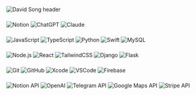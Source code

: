 ![David Song header](https://capsule-render.vercel.app/api?type=waving&height=150&color=gradient&text=David%20Song&fontAlignY=33&fontSize=50&fontAlign=30)
###
![Notion](https://img.shields.io/badge/Notion-000000?style=flat&logo=notion&logoColor=white)
![ChatGPT](https://img.shields.io/badge/ChatGPT-000000?style=flat-square&logo=openai&logoColor=00A67E)
![Claude](https://img.shields.io/badge/Claude-000000?style=flat-square&logo=anthropic&logoColor=white)

###
![JavaScript](https://img.shields.io/badge/JavaScript-000000?style=flat-square&logo=javascript&logoColor=F7DF1E)
![TypeScript](https://img.shields.io/badge/TypeScript-000000?style=flat-square&logo=typescript&logoColor=3178C6)
![Python](https://img.shields.io/badge/Python-000000?style=flat-square&logo=python&logoColor=3776AB)
![Swift](https://img.shields.io/badge/Swift-000000?style=flat-square&logo=swift&logoColor=F05138)
![MySQL](https://img.shields.io/badge/MySQL-000000?style=flat-square&logo=mysql&logoColor=4479A1)

###
![Node.js](https://img.shields.io/badge/Node.js-000000?style=flat-square&logo=nodedotjs&logoColor=339933)
![React](https://img.shields.io/badge/React-000000?style=flat-square&logo=react&logoColor=61DAFB)
![TailwindCSS](https://img.shields.io/badge/Tailwind-000000?style=flat-square&logo=tailwindcss&logoColor=38B2AC)
![Django](https://img.shields.io/badge/Django-000000?style=flat-square&logo=django&logoColor=092E20)
![Flask](https://img.shields.io/badge/Flask-000000?style=flat&logo=flask&logoColor=white)

###
![Git](https://img.shields.io/badge/Git-000000?style=flat-square&logo=git&logoColor=F05032)
![GitHub](https://img.shields.io/badge/GitHub-000000?style=flat-square&logo=github&logoColor=white)
![Xcode](https://img.shields.io/badge/Xcode-000000?style=flat-square&logo=xcode&logoColor=147EFB)
![VSCode](https://img.shields.io/badge/VSCode-000000?style=flat-square&logo=visualstudiocode&logoColor=007ACC&t=1)
![Firebase](https://img.shields.io/badge/Firebase-000000?style=flat-square&logo=firebase&logoColor=FFCA28)

###
![Notion API](https://img.shields.io/badge/Notion%20API-000000?style=flat&logo=notion&logoColor=white)
![OpenAI](https://img.shields.io/badge/OpenAI_API-000000?style=flat-square&logo=openai&logoColor=white)
![Telegram API](https://img.shields.io/badge/Telegram%20API-000000?style=flat&logo=telegram&logoColor=white)
![Google Maps API](https://img.shields.io/badge/Google%20Maps%20API-000000?style=flat&logo=googlemaps&logoColor=white)
![Stripe API](https://img.shields.io/badge/Stripe%20API-000000?style=flat&logo=stripe&logoColor=white)
</div>
